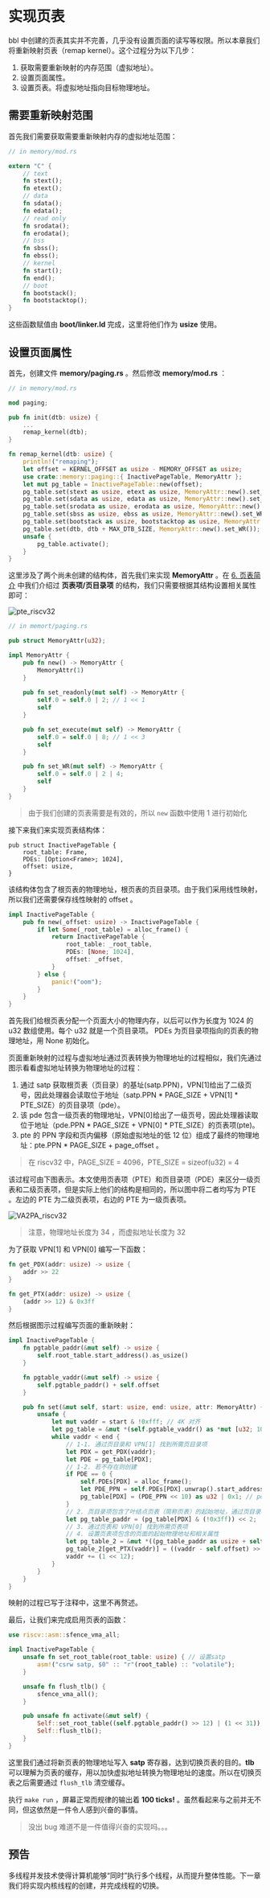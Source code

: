 # 实现页表

bbl 中创建的页表其实并不完善，几乎没有设置页面的读写等权限。所以本章我们将重新映射页表（remap kernel）。这个过程分为以下几步：

1. 获取需要重新映射的内存范围（虚拟地址）。
2. 设置页面属性。
3. 设置页表。将虚拟地址指向目标物理地址。

## 需要重新映射范围

首先我们需要获取需要重新映射内存的虚拟地址范围：
``` rust
// in memory/mod.rs

extern "C" {
    // text
    fn stext();
    fn etext();
    // data
    fn sdata();
    fn edata();
    // read only
    fn srodata();
    fn erodata();
    // bss
    fn sbss();
    fn ebss();
    // kernel
    fn start();
    fn end();
    // boot
    fn bootstack();
    fn bootstacktop();
}
```

这些函数赋值由 **boot/linker.ld** 完成，这里将他们作为 **usize** 使用。

## 设置页面属性

首先，创建文件 **memory/paging.rs** 。然后修改 **memory/mod.rs** ：
``` rust
// in memory/mod.rs

mod paging;

pub fn init(dtb: usize) {
    ...
    remap_kernel(dtb);
}

fn remap_kernel(dtb: usize) {
    println!("remaping");
    let offset = KERNEL_OFFSET as usize - MEMORY_OFFSET as usize;
    use crate::memory::paging::{ InactivePageTable, MemoryAttr };
    let mut pg_table = InactivePageTable::new(offset);
    pg_table.set(stext as usize, etext as usize, MemoryAttr::new().set_readonly().set_execute());
    pg_table.set(sdata as usize, edata as usize, MemoryAttr::new().set_WR());
    pg_table.set(srodata as usize, erodata as usize, MemoryAttr::new().set_readonly());
    pg_table.set(sbss as usize, ebss as usize, MemoryAttr::new().set_WR());
    pg_table.set(bootstack as usize, bootstacktop as usize, MemoryAttr::new().set_WR());
    pg_table.set(dtb, dtb + MAX_DTB_SIZE, MemoryAttr::new().set_WR());
    unsafe {
        pg_table.activate();
    }
}
```

这里涉及了两个尚未创建的结构体，首先我们来实现 **MemoryAttr** 。在 [6. 页表简介](6.%20页表简介) 中我们介绍过 **页表项/页目录项** 的结构，我们只需要根据其结构设置相关属性即可：

![pte_riscv32](img/pte_riscv32.png)

``` rust
// in memort/paging.rs

pub struct MemoryAttr(u32);

impl MemoryAttr {
    pub fn new() -> MemoryAttr {
        MemoryAttr(1)
    }
    
    pub fn set_readonly(mut self) -> MemoryAttr {
        self.0 = self.0 | 2; // 1 << 1
        self
    }

    pub fn set_execute(mut self) -> MemoryAttr {
        self.0 = self.0 | 8; // 1 << 3
        self
    }

    pub fn set_WR(mut self) -> MemoryAttr {
        self.0 = self.0 | 2 | 4;
        self
    }
}
```
> 由于我们创建的页表需要是有效的，所以 `new` 函数中使用 1 进行初始化

接下来我们来实现页表结构体：
```
pub struct InactivePageTable {
    root_table: Frame,
    PDEs: [Option<Frame>; 1024],
    offset: usize,
}
```

该结构体包含了根页表的物理地址，根页表的页目录项。由于我们采用线性映射，所以我们还需要保存线性映射的 offset 。

``` rust
impl InactivePageTable {
    pub fn new(_offset: usize) -> InactivePageTable {
        if let Some(_root_table) = alloc_frame() {
            return InactivePageTable {
                root_table: _root_table,
                PDEs: [None; 1024],
                offset: _offset,
            }
        } else {
            panic!("oom");
        }
    }
}
```

首先我们给根页表分配一个页面大小的物理内存，以后可以作为长度为 1024 的 u32 数组使用。每个 u32 就是一个页目录项。 PDEs 为页目录项指向的页表的物理地址，用 None 初始化。

页面重新映射的过程与虚拟地址通过页表转换为物理地址的过程相似，我们先通过图示看看虚拟地址转换为物理地址的过程：

1. 通过 satp 获取根页表（页目录）的基址(satp.PPN)，VPN[1]给出了二级页号，因此处理器会读取位于地址（satp.PPN * PAGE_SIZE + VPN[1] * PTE_SIZE）的页目录项（pde）。
2. 该 pde 包含一级页表的物理地址，VPN[0]给出了一级页号，因此处理器读取位于地址（pde.PPN * PAGE_SIZE + VPN[0] * PTE_SIZE）的页表项(pte)。
3. pte 的 PPN 字段和页内偏移（原始虚拟地址的低 12 位）组成了最终的物理地址：pte.PPN * PAGE_SIZE + page_offset 。
> 在 riscv32 中，PAGE_SIZE = 4096，PTE_SIZE = sizeof(u32) = 4

该过程可由下图表示。本文使用页表项（PTE）和页目录项（PDE）来区分一级页表和二级页表项，但是实际上他们的结构是相同的，所以图中将二者均写为 PTE 。左边的 PTE 为二级页表项，右边的 PTE 为一级页表项。

![VA2PA_riscv32](img/VA2PA_riscv32.png)

> 注意，物理地址长度为 34 ，而虚拟地址长度为 32

为了获取 VPN[1] 和 VPN[0] 编写一下函数：
``` rust
fn get_PDX(addr: usize) -> usize {
    addr >> 22
}

fn get_PTX(addr: usize) -> usize {
    (addr >> 12) & 0x3ff
}
```

然后根据图示过程编写页面的重新映射：
``` rust
impl InactivePageTable {
    fn pgtable_paddr(&mut self) -> usize {
        self.root_table.start_address().as_usize()
    }

    fn pgtable_vaddr(&mut self) -> usize {
        self.pgtable_paddr() + self.offset
    }

    pub fn set(&mut self, start: usize, end: usize, attr: MemoryAttr) {
        unsafe {
            let mut vaddr = start & !0xfff; // 4K 对齐
            let pg_table = &mut *(self.pgtable_vaddr() as *mut [u32; 1024]);
            while vaddr < end {
                // 1-1. 通过页目录和 VPN[1] 找到所需页目录项
                let PDX = get_PDX(vaddr);
                let PDE = pg_table[PDX];
                // 1-2. 若不存在则创建
                if PDE == 0 {
                    self.PDEs[PDX] = alloc_frame();
                    let PDE_PPN = self.PDEs[PDX].unwrap().start_address().as_usize() >> 12;
                    pg_table[PDX] = (PDE_PPN << 10) as u32 | 0x1; // pointer to next level of page table
                }
                // 2. 页目录项包含了叶结点页表（简称页表）的起始地址，通过页目录项找到页表
                let pg_table_paddr = (pg_table[PDX] & (!0x3ff)) << 2;
                // 3. 通过页表和 VPN[0] 找到所需页表项
                // 4. 设置页表项包含的页面的起始物理地址和相关属性
                let pg_table_2 = &mut *((pg_table_paddr as usize + self.offset) as *mut [u32; 1024]);
                pg_table_2[get_PTX(vaddr)] = ((vaddr - self.offset) >> 2) as u32 | attr.0;
                vaddr += (1 << 12);
            }
        }
    }
}
```

映射的过程已写于注释中，这里不再赘述。

最后，让我们来完成启用页表的函数：
``` rust
use riscv::asm::sfence_vma_all;

impl InactivePageTable {
    unsafe fn set_root_table(root_table: usize) { // 设置satp
        asm!("csrw satp, $0" :: "r"(root_table) :: "volatile");
    }

    unsafe fn flush_tlb() {
        sfence_vma_all();
    }

    pub unsafe fn activate(&mut self) {
        Self::set_root_table((self.pgtable_paddr() >> 12) | (1 << 31));
        Self::flush_tlb();
    }
}

```

这里我们通过将新页表的物理地址写入 **satp** 寄存器，达到切换页表的目的。**tlb** 可以理解为页表的缓存，用以加快虚拟地址转换为物理地址的速度。所以在切换页表之后需要通过 `flush_tlb` 清空缓存。

执行 `make run` ，屏幕正常而规律的输出着 **100 ticks!** 。虽然看起来与之前并无不同，但这依然是一件令人感到兴奋的事情。
> 没出 bug 难道不是一件值得兴奋的实现吗。。。

## 预告

多线程并发技术使得计算机能够“同时”执行多个线程，从而提升整体性能。下一章我们将实现内核线程的创建，并完成线程的切换。